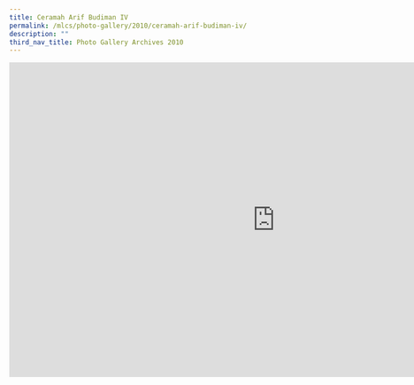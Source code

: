 ```yaml
---
title: Ceramah Arif Budiman IV
permalink: /mlcs/photo-gallery/2010/ceramah-arif-budiman-iv/
description: ""
third_nav_title: Photo Gallery Archives 2010
---
```

<iframe allowfullscreen="true" height="569" width="960" frameborder="0" src="https://docs.google.com/presentation/d/e/2PACX-1vS4HavgK7b3st6oJ9TnLq2M-P4pzG0K_1UH4wjMmI1q1yoI0R1LE_cmd_vUFN47dl_KXZ8IA8ljrvgU/embed?start=true&amp;loop=true&amp;delayms=5000"></iframe>